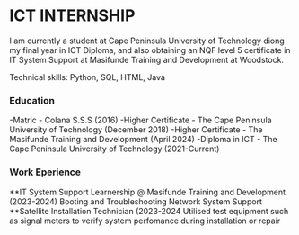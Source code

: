 # ICT INTERNSHIP
I am currently a student at Cape Peninsula University of Technology diong my final year in ICT Diploma, and also obtaining an NQF level 5 certificate in IT System Support at Masifunde Training and Development at Woodstock.

Technical skills: Python, SQL, HTML, Java

### Education
-Matric - Colana S.S.S (2016)
-Higher Certificate - The Cape Peninsula University of Technology (December 2018)
-Higher Certificate - The Masifunde Training and Development (April 2024)
-Diploma in ICT - The Cape Peninsula University of Technology (2021-Current)

### Work Eperience
**IT System Support Learnership @ Masifunde Training and Development (2023-2024)
Booting and Troubleshooting Network
System Support
**Satellite Installation Technician (2023-2024
Utilised test equipment such as signal meters to verify system perfomance during installation or repair

